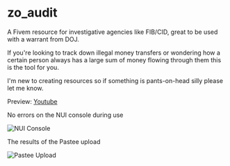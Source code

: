 # zo_audit
 
A Fivem resource for investigative agencies like FIB/CID, great to be used with a warrant from DOJ. 

If you're looking to track down illegal money transfers or wondering how a certain person always has a large sum of money flowing through them this is the tool for you.

I'm new to creating resources so if something is pants-on-head silly please let me know.

Preview: [Youtube](https://youtu.be/Ax-sX8tWbkQ)

No errors on the NUI console during use

![NUI Console](https://r2.fivemanage.com/images/Q4pPbAwDQhAQ.png)

The results of the Pastee upload

![Pastee Upload](https://r2.fivemanage.com/images/Qn6nQLR9Fx7o.png)
